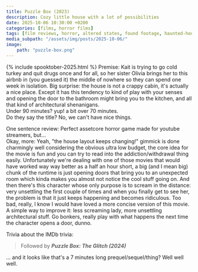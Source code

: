 ```yaml
---
title: Puzzle Box (2023)
description: Cozy little house with a lot of possibilities
date: 2025-10-06 10:30:00 +0200
categories: [films, horror films]
tags: [film reviews, horror, altered states, found footage, haunted-housesploitation, it's a metaphor d'uh, let's die our way out, lowbudgetcore, middleofnowherecore, time shenanigans, wrong place wrong face, spooktober 2025, they don't say the title]
media_subpath: "/assets/img/posts/2025-10-06/"
image:
    path: "puzzle-box.png"
---
```

{% include spooktober-2025.html %}
<span class="reviewsection">Premise:</span> Kait is trying to go cold turkey and quit drugs once and for all, so her sister Olivia brings her to this airbnb in (you guessed it) the middle of nowhere so they can spend one week in isolation. Big surprise: the house is not a crappy cabin, it's actually a nice place. Except it has this tendency to kind of play with your senses and opening the door to the bathroom might bring you to the kitchen, and all that kind of architectural shenanigans.<br/>
<span class="reviewsection">Under 90 minutes?</span> yup! a bit over 70 minutes.<br/>
<span class="reviewsection">Do they say the title?</span> No, we can't have nice things.

<span class="reviewsection">One sentence review:</span> Perfect assetcore horror game made for youtube streamers, but...<br/>
<span class="reviewsection">Okay, more:</span> Yeah, "the house layout keeps changing!" gimmick is done charmingly well considering the obvious ultra low budget, the core idea for the movie is fun and you can try to read into the addiction/withdrawal thing easily. Unfortunately we're dealing with one of those movies that would have worked way way better as a half an hour short, a big (and I mean big) chunk of the runtime is just opening doors that bring you to an unexpected room which kinda makes you almost not notice the cool stuff going on. And then there's this character whose only purpose is to scream in the distance: very unsettling the first couple of times and when you finally get to see her, the problem is that it just keeps happening and becomes ridiculous. Too bad, really, I know I would have loved a more concise version of this movie.<br/>
<span class="reviewsection">A simple way to improve it:</span> less screaming lady, more unsettling architectural stuff. Go bonkers, really play with what happens the next time the character opens a door, dunno.

<span class="reviewsection">Trivia about the IMDb trivia:</span>
> Followed by ***Puzzle Box: The Glitch (2024)***

... and it looks like that's a 7 minutes long prequel/sequel/thing? Well well well.